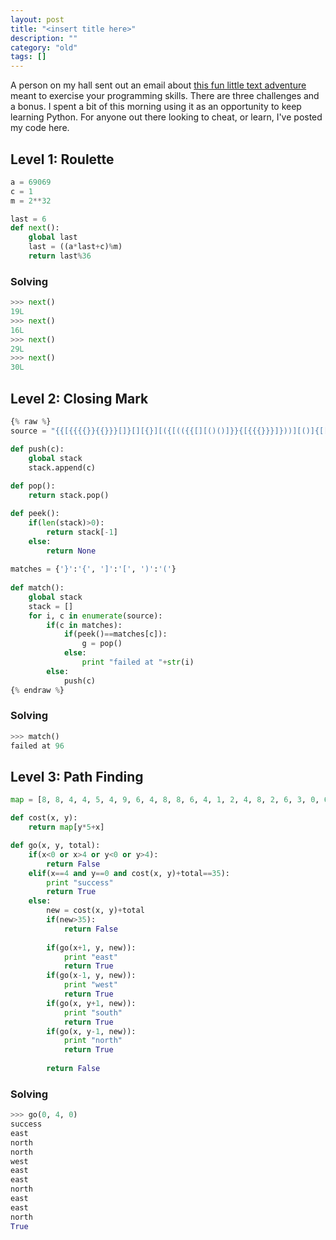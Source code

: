 ```yaml
---
layout: post
title: "<insert title here>"
description: ""
category: "old"
tags: []
---
```



A person on my hall sent out an email about [this fun little text adventure](http://adventure.cueup.com/) meant to exercise your programming skills. There are three challenges and a bonus. I spent a bit of this morning using it as an opportunity to keep learning Python. For anyone out there looking to cheat, or learn, I've posted my code here.

## Level 1: Roulette

~~~ python
a = 69069
c = 1
m = 2**32

last = 6
def next():
	global last
	last = ((a*last+c)%m)
	return last%36
~~~

### Solving

~~~ python
>>> next()
19L
>>> next()
16L
>>> next()
29L
>>> next()
30L
~~~

## Level 2: Closing Mark

~~~ python
{% raw %}
source = "{{[{{{{}}{{}}}[]}[][{}][({[(({{[][()()]}}{[{{{}}}]}))][()]{[[{((()))({}(())[][])}][]()]}{()[()]}]})][]]}{{}[]}}"

def push(c):
	global stack
	stack.append(c)
	
def pop():
	return stack.pop()

def peek():
	if(len(stack)>0):
		return stack[-1]
	else:
		return None
		
matches = {'}':'{', ']':'[', ')':'('}
		
def match():
	global stack
	stack = []
	for i, c in enumerate(source):
		if(c in matches):
			if(peek()==matches[c]):
				g = pop()
			else:
				print "failed at "+str(i)
		else:
			push(c)
{% endraw %}
~~~

### Solving

~~~ python
>>> match()
failed at 96
~~~

## Level 3: Path Finding

~~~ python
map = [8, 8, 4, 4, 5, 4, 9, 6, 4, 8, 8, 6, 4, 1, 2, 4, 8, 2, 6, 3, 0, 6, 8, 8, 4]

def cost(x, y):
	return map[y*5+x]

def go(x, y, total):
	if(x<0 or x>4 or y<0 or y>4):
		return False
	elif(x==4 and y==0 and cost(x, y)+total==35):
		print "success"
		return True
	else:
		new = cost(x, y)+total
		if(new>35):
			return False
		
		if(go(x+1, y, new)):
			print "east"
			return True
		if(go(x-1, y, new)):
			print "west"
			return True
		if(go(x, y+1, new)):
			print "south"
			return True
		if(go(x, y-1, new)):
			print "north"
			return True
			
		return False
~~~

### Solving

~~~ python
>>> go(0, 4, 0)
success
east
north
north
west
east
east
north
east
east
north
True
~~~
